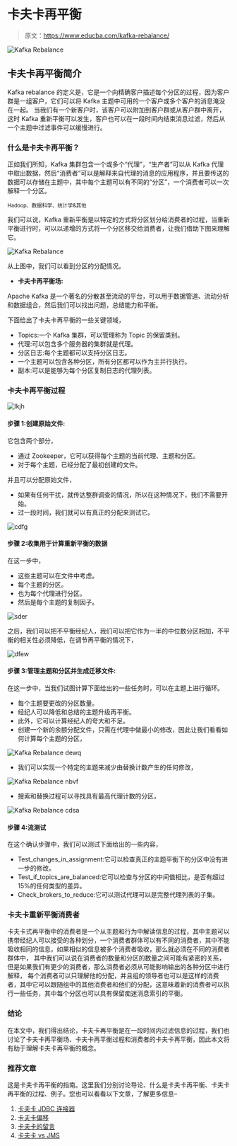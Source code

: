 # 卡夫卡再平衡

> 原文：<https://www.educba.com/kafka-rebalance/>

![Kafka Rebalance](img/b3652153d5034db7e762c859bc8195fb.png)



## 卡夫卡再平衡简介

Kafka rebalance 的定义是，它是一个向精确客户描述每个分区的过程，因为客户群是一组客户，它们可以将 Kafka 主题中可用的一个客户或多个客户的消息淹没在一起。 当我们有一个新客户时，该客户可以附加到客户群或从客户群中离开，这时 Kafka 重新平衡可以发生，客户也可以在一段时间内结束消息过滤，然后从一个主题中过滤事件可以缓慢进行。

### 什么是卡夫卡再平衡？

正如我们所知，Kafka 集群包含一个或多个“代理”，“生产者”可以从 Kafka 代理中取出数据，然后“消费者”可以是解释来自代理的消息的应用程序，并且要传送的数据可以存储在主题中，其中每个主题可以有不同的“分区”，一个消费者可以一次解释一个分区。

<small>Hadoop、数据科学、统计学&其他</small>

我们可以说，Kafka 重新平衡是以特定的方式将分区划分给消费者的过程，当重新平衡进行时，可以以递增的方式将一个分区移交给消费者，让我们借助下图来理解它。

![Kafka Rebalance](img/bb67a83e506849a4aa9f78ab0c3b1b15.png)



从上图中，我们可以看到分区的分配情况。

*   **卡夫卡再平衡场:**

Apache Kafka 是一个著名的分散甚至流动的平台，可以用于数据管道、流动分析和数据组合，然后我们可以找出问题，总结能力和平衡。

下面给出了卡夫卡再平衡的一些关键领域，

*   Topics:一个 Kafka 集群，可以管理称为 Topic 的保留类别。
*   代理:可以包含多个服务器的集群就是代理。
*   分区日志:每个主题都可以支持分区日志。
*   一个主题可以包含各种分区，所有分区都可以作为主并行执行。
*   副本:可以是能够为每个分区复制日志的代理列表。

### 卡夫卡再平衡过程

![lkjh](img/693451bfdb0eef80a9bb9138241742b6.png)



#### 步骤 1:创建原始文件:

它包含两个部分，

*   通过 Zookeeper，它可以获得每个主题的当前代理、主题和分区。
*   对于每个主题，已经分配了最初创建的文件。

并且可以分配原始文件，

*   如果有任何干扰，就传达整群调查的情况，所以在这种情况下，我们不需要开始。
*   过一段时间，我们就可以有真正的分配来测试它。

![cdfg](img/11d0de93ee59cfb14d9f5133e5d7d20c.png)



#### 步骤 2:收集用于计算重新平衡的数据

在这一步中，

*   这些主题可以在文件中考虑。
*   每个主题的分区。
*   也为每个代理进行分区。
*   然后是每个主题的复制因子。

![sder](img/5446864d39ea45046fc1de9ed0c8785e.png)



之后，我们可以把不平衡经纪人，我们可以把它作为一半的中位数分区相加，不平衡的相关性必须降低，在调节再平衡的情况下，

![dfew](img/e72bf0f236e9868b7ae8b3ea81e92f71.png)



#### 步骤 3:管理主题和分区并生成迁移文件:

在这一步中，当我们试图计算下面给出的一些任务时，可以在主题上进行循环。

*   每个主题要更改的分区数量。
*   经纪人可以降低和总结的主题升级再平衡。
*   此外，它可以计算经纪人的夸大和不足。
*   创建一个新的余额分配文件，只需在代理中做最小的修改，因此让我们看看如何计算每个主题的分区，

![Kafka Rebalance dewq](img/9240d5fb1c793599cb6601c08824b9fd.png)



*   我们可以实现一个特定的主题来减少由替换计数产生的任何修改，

![Kafka Rebalance nbvf](img/067fe6fcb7341a06591eada9724bed9d.png)



*   搜索和替换过程可以寻找具有最高代理计数的分区，

![Kafka Rebalance cdsa](img/dd59ec76f758b423bdc1677f6a85d93e.png)



#### 步骤 4:流测试

在这个确认步骤中，我们可以测试下面给出的一些内容，

*   Test_changes_in_assignment:它可以检查真正的主题平衡下的分区中没有进一步的修改。
*   Test_if_topics_are_balanced:它可以检查与分区的中间值相比，是否有超过 15%的任何类型的差异。
*   Check_brokers_to_reduce:它可以测试代理可以是完整代理列表的子集。

### 卡夫卡重新平衡消费者

卡夫卡式再平衡中的消费者是一个从主题和行为中解读信息的过程，其中主题可以携带经纪人可以接受的各种划分，一个消费者群体可以有不同的消费者，其中不能吸收相同的信息，如果相似的信息被多个消费者吸收，那么就必须在不同的消费者群体中， 其中我们可以说在消费者的数量和分区的数量之间可能有紧密的关系，但是如果我们有更少的消费者，那么消费者必须从可能影响输出的各种分区中进行解释， 每个消费者可以只理解他的分配，并且组的领导者也可以是这样的消费者，其中它可以跟随组中的其他消费者和他们的分配，这意味着新的消费者可以执行一些任务，其中每个分区也可以具有保留痴迷消息索引的平衡。

### 结论

在本文中，我们得出结论，卡夫卡再平衡是在一段时间内过滤信息的过程，我们也讨论了卡夫卡再平衡场、卡夫卡再平衡过程和消费者的卡夫卡再平衡，因此本文将有助于理解卡夫卡再平衡的概念。

### 推荐文章

这是卡夫卡再平衡的指南。这里我们分别讨论导论、什么是卡夫卡再平衡、卡夫卡再平衡的过程、例子。您也可以看看以下文章，了解更多信息–

1.  [卡夫卡 JDBC 连接器](https://www.educba.com/kafka-jdbc-connector/)
2.  [卡夫卡偏移](https://www.educba.com/kafka-offset/)
3.  [卡夫卡的留言](https://www.educba.com/kafka-message/)
4.  [卡夫卡 vs JMS](https://www.educba.com/kafka-vs-jms/)





